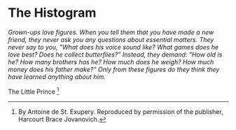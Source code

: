 # The Histogram

_Grown-ups love figures. When you tell them that you have made a new friend, they never ask you any questions about essential matters. They never say to you, "What does his voice sound like? What games does he love best? Does he collect butterflies?” Instead, they demand: “How old is he? How many brothers has he? How much does he weigh? How much money does his father make?” Only from these figures do they think they have learned anything about him._

The Little Prince [^1]

[^1]: By Antoine de St. Exupery. Reproduced by permission of the publisher, Harcourt Brace Jovanovich.
